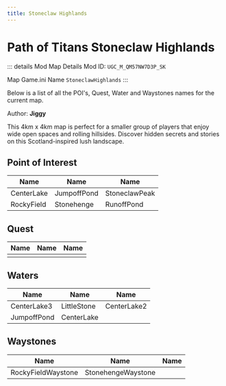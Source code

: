 ```yaml
---
title: Stoneclaw Highlands
---
```


# Path of Titans Stoneclaw Highlands

::: details Mod Map Details
Mod ID: `UGC_M_QM57NW7D3P_SK`

Map Game.ini Name `StoneclawHighlands`
:::

Below is a list of all the POI's, Quest, Water and Waystones names for the current map.

Author: **Jiggy**

This 4km x 4km map is perfect for a smaller group of players that enjoy wide open spaces and rolling hillsides. Discover hidden secrets and stories on this Scotland-inspired lush landscape.

## Point of Interest

| Name       | Name        | Name          |
| ---------- | ----------- | ------------- |
| CenterLake | JumpoffPond | StoneclawPeak |
| RockyField | Stonehenge  | RunoffPond    |

## Quest

| Name | Name | Name |
| ---- | ---- | ---- |
|      |      |      |

## Waters

| Name        | Name        | Name        |
| ----------- | ----------- | ----------- |
| CenterLake3 | LittleStone | CenterLake2 |
| JumpoffPond | CenterLake  |             |

## Waystones

| Name               | Name               | Name |
| ------------------ | ------------------ | ---- |
| RockyFieldWaystone | StonehengeWaystone |      |
